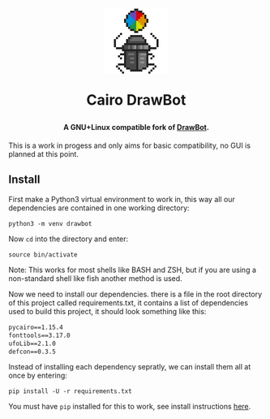 <h1 align="center">
  <a href="https://github.com/eliheuer/CairoDrawBot"><img src="images/icon-4x.gif" alt="DrawBot" width="128" height="128"/></a><br>
  <p>Cairo DrawBot</p>
</h1>

<h4 align="center">A GNU+Linux compatible fork of <a href="https://github.com/typemytype/drawbot">DrawBot</a>.</h4>

This is a work in progess and only aims for basic compatibility, no GUI is planned at this point. 

## Install

First make a Python3 virtual environment to work in, this way all our dependencies are contained in one working directory:
```
python3 -m venv drawbot
```
Now `cd` into the directory and enter:
```
source bin/activate
```
Note: This works for most shells like BASH and ZSH, but if you are using a non-standard shell like fish another method is used. 

Now we need to install our dependencies. there is a file in the root directory of this project called requirements.txt, it contains a list of dependencies used to build this project, it should look something like this:

```
pycairo==1.15.4
fonttools==3.17.0
ufoLib==2.1.0
defcon==0.3.5
```
Instead of installing each dependency sepratly, we can install them all at once by entering: 
```
pip install -U -r requirements.txt 
```
You must have `pip` installed for this to work, see install instructions [here](https://pip.pypa.io/en/stable/installing/).
